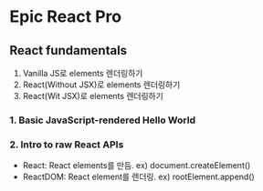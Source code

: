 # Epic React Pro

## React fundamentals

1. Vanilla JS로 elements 렌더링하기
2. React(Without JSX)로 elements 렌더링하기
3. React(Wit JSX)로 elements 렌더링하기

### 1. Basic JavaScript-rendered Hello World

### 2. Intro to raw React APIs

-   React: React elements를 만듬. ex) document.createElement()
-   ReactDOM: React element를 렌더링. ex) rootElement.append()
